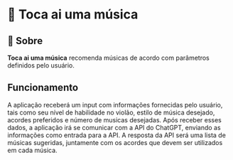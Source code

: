 # 🎵 Toca ai uma música

## 📝 Sobre
**Toca ai uma música** recomenda músicas de acordo com parâmetros definidos pelo usuário.

## Funcionamento
A aplicação receberá um input com informações fornecidas pelo usuário, tais como seu nível de habilidade no violão, estilo de música desejado, acordes preferidos e número de musicas desejadas. Após receber esses dados, a aplicação irá se comunicar com a API do ChatGPT, enviando as informações como entrada para a API. A resposta da API será uma lista de músicas sugeridas, juntamente com os acordes que devem ser utilizados em cada música.

